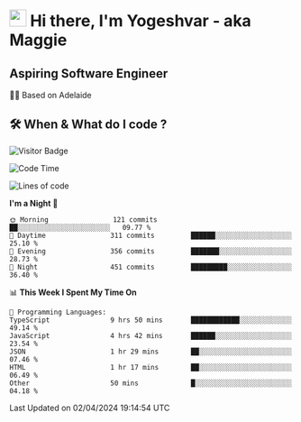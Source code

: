 <h1><img src="https://emojis.slackmojis.com/emojis/images/1531849430/4246/blob-sunglasses.gif?1531849430" width="30"/> Hi there, I'm Yogeshvar - aka Maggie</h1>

## Aspiring Software Engineer
🏂🏻  Based on Adelaide 

## 🛠 When & What do I code ?  

![Visitor Badge](https://visitor-badge.feriirawann.repl.co?username=yogeshvar&repo=yogeshvar&label=Visitors&style=plastic&color=%23457BFF&contentType=svg)

<!--START_SECTION:waka-->
![Code Time](http://img.shields.io/badge/Code%20Time-2%2C801%20hrs%2038%20mins-blue)

![Lines of code](https://img.shields.io/badge/From%20Hello%20World%20I%27ve%20Written-4.1%20million%20lines%20of%20code-blue)

**I'm a Night 🦉** 

```text
🌞 Morning                121 commits         ██░░░░░░░░░░░░░░░░░░░░░░░   09.77 % 
🌆 Daytime                311 commits         ██████░░░░░░░░░░░░░░░░░░░   25.10 % 
🌃 Evening                356 commits         ███████░░░░░░░░░░░░░░░░░░   28.73 % 
🌙 Night                  451 commits         █████████░░░░░░░░░░░░░░░░   36.40 % 
```


📊 **This Week I Spent My Time On** 

```text
💬 Programming Languages: 
TypeScript               9 hrs 50 mins       ████████████░░░░░░░░░░░░░   49.14 % 
JavaScript               4 hrs 42 mins       ██████░░░░░░░░░░░░░░░░░░░   23.54 % 
JSON                     1 hr 29 mins        ██░░░░░░░░░░░░░░░░░░░░░░░   07.46 % 
HTML                     1 hr 17 mins        ██░░░░░░░░░░░░░░░░░░░░░░░   06.49 % 
Other                    50 mins             █░░░░░░░░░░░░░░░░░░░░░░░░   04.18 % 
```


 Last Updated on 02/04/2024 19:14:54 UTC
<!--END_SECTION:waka-->
